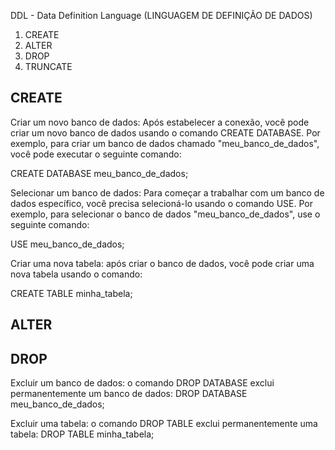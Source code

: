DDL - Data Definition Language (LINGUAGEM DE DEFINIÇÃO DE DADOS)

1) CREATE
2) ALTER
3) DROP
4) TRUNCATE

CREATE
-
Criar um novo banco de dados: Após estabelecer a conexão, você pode criar um novo banco de dados usando o comando CREATE DATABASE. Por exemplo, para criar um banco de dados chamado "meu_banco_de_dados", você pode executar o seguinte comando:

CREATE DATABASE meu_banco_de_dados;

Selecionar um banco de dados: Para começar a trabalhar com um banco de dados específico, você precisa selecioná-lo usando o comando USE. Por exemplo, para selecionar o banco de dados "meu_banco_de_dados", use o seguinte comando:

USE meu_banco_de_dados;

Criar uma nova tabela: após criar o banco de dados, você pode criar uma nova tabela usando o comando:

CREATE TABLE minha_tabela;

ALTER
-

DROP
-
Excluir um banco de dados: o comando DROP DATABASE exclui permanentemente um banco de dados:
DROP DATABASE meu_banco_de_dados;

Excluir uma tabela: o comando DROP TABLE exclui permanentemente uma tabela:
DROP TABLE minha_tabela;
